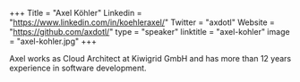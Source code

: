 +++
Title = "Axel Köhler"
Linkedin = "https://www.linkedin.com/in/koehleraxel/"
Twitter = "axdotl"
Website = "https://github.com/axdotl/"
type = "speaker"
linktitle = "axel-kohler"
image = "axel-kohler.jpg"
+++

Axel works as Cloud Architect at Kiwigrid GmbH and has more than 12 years experience in software development.
